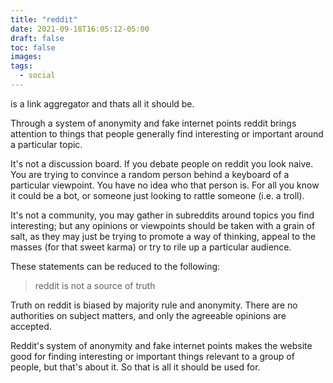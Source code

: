 ```yaml
---
title: "reddit"
date: 2021-09-18T16:05:12-05:00
draft: false
toc: false
images:
tags: 
  - social 
---
```


is a link aggregator and thats all it should be.

Through a system of anonymity and fake internet points reddit brings attention to things that people generally find interesting or important around a particular topic.

It's not a discussion board. If you debate people on reddit you look naive. You are trying to convince a random person behind a keyboard of a particular viewpoint. You have no idea
who that person is. For all you know it could be a bot, or someone just looking to rattle someone (i.e. a troll).

It's not a community, you may gather in subreddits around topics you find interesting; but any opinions or viewpoints should be taken with a grain of salt, as they may just be trying to promote a way of thinking, appeal to the masses (for that sweet karma) or try to rile up a particular audience. 

These statements can be reduced to the following: 
 
> reddit is not a source of truth  
 
Truth on reddit is biased by majority rule and anonymity. There are no authorities on subject matters, and only the agreeable opinions are accepted.  

Reddit's system of anonymity and fake internet points makes the website good for finding interesting or important things relevant to a group of people, but that's about it.
So that is all it should be used for.
